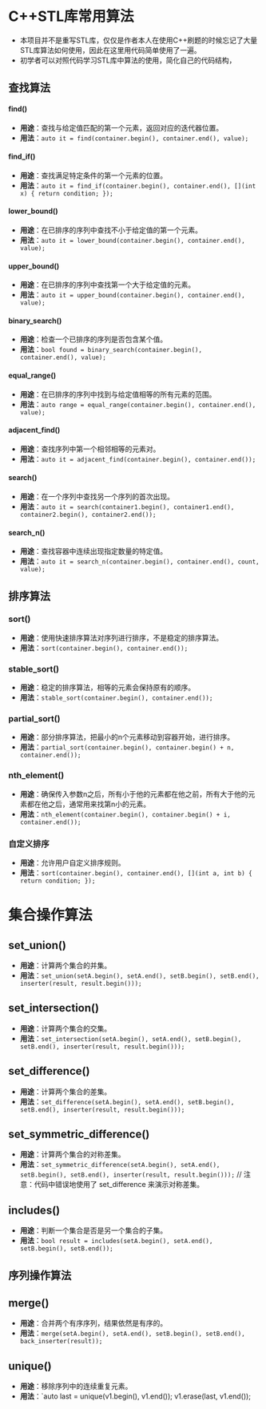 # C++STL库常用算法
- 本项目并不是重写STL库，仅仅是作者本人在使用C++刷题的时候忘记了大量STL库算法如何使用，因此在这里用代码简单使用了一遍。
- 初学者可以对照代码学习STL库中算法的使用，简化自己的代码结构，
## 查找算法
#### find()
- **用途**：查找与给定值匹配的第一个元素，返回对应的迭代器位置。
- **用法**：`auto it = find(container.begin(), container.end(), value);`

#### find_if()
- **用途**：查找满足特定条件的第一个元素的位置。
- **用法**：`auto it = find_if(container.begin(), container.end(), [](int x) { return condition; });`

#### lower_bound()
- **用途**：在已排序的序列中查找不小于给定值的第一个元素。
- **用法**：`auto it = lower_bound(container.begin(), container.end(), value);`

#### upper_bound()
- **用途**：在已排序的序列中查找第一个大于给定值的元素。
- **用法**：`auto it = upper_bound(container.begin(), container.end(), value);`

#### binary_search()
- **用途**：检查一个已排序的序列是否包含某个值。
- **用法**：`bool found = binary_search(container.begin(), container.end(), value);`

#### equal_range()
- **用途**：在已排序的序列中找到与给定值相等的所有元素的范围。
- **用法**：`auto range = equal_range(container.begin(), container.end(), value);`

#### adjacent_find()
- **用途**：查找序列中第一个相邻相等的元素对。
- **用法**：`auto it = adjacent_find(container.begin(), container.end());`

#### search()
- **用途**：在一个序列中查找另一个序列的首次出现。
- **用法**：`auto it = search(container1.begin(), container1.end(), container2.begin(), container2.end());`

#### search_n()
- **用途**：查找容器中连续出现指定数量的特定值。
- **用法**：`auto it = search_n(container.begin(), container.end(), count, value);`

## 排序算法
### sort()
- **用途**：使用快速排序算法对序列进行排序，不是稳定的排序算法。
- **用法**：`sort(container.begin(), container.end());`

### stable_sort()
- **用途**：稳定的排序算法，相等的元素会保持原有的顺序。
- **用法**：`stable_sort(container.begin(), container.end());`

### partial_sort()
- **用途**：部分排序算法，把最小的n个元素移动到容器开始，进行排序。
- **用法**：`partial_sort(container.begin(), container.begin() + n, container.end());`

### nth_element()
- **用途**：确保传入参数n之后，所有小于他的元素都在他之前，所有大于他的元素都在他之后，通常用来找第n小的元素。
- **用法**：`nth_element(container.begin(), container.begin() + i, container.end());`

### 自定义排序
- **用途**：允许用户自定义排序规则。
- **用法**：`sort(container.begin(), container.end(), [](int a, int b) { return condition; });`
# 集合操作算法

## set_union()
- **用途**：计算两个集合的并集。
- **用法**：`set_union(setA.begin(), setA.end(), setB.begin(), setB.end(), inserter(result, result.begin()));`

## set_intersection()
- **用途**：计算两个集合的交集。
- **用法**：`set_intersection(setA.begin(), setA.end(), setB.begin(), setB.end(), inserter(result, result.begin()));`

## set_difference()
- **用途**：计算两个集合的差集。
- **用法**：`set_difference(setA.begin(), setA.end(), setB.begin(), setB.end(), inserter(result, result.begin()));`

## set_symmetric_difference()
- **用途**：计算两个集合的对称差集。
- **用法**：`set_symmetric_difference(setA.begin(), setA.end(), setB.begin(), setB.end(), inserter(result, result.begin()));` // 注意：代码中错误地使用了 set_difference 来演示对称差集。

## includes()
- **用途**：判断一个集合是否是另一个集合的子集。
- **用法**：`bool result = includes(setA.begin(), setA.end(), setB.begin(), setB.end());`

## 序列操作算法

## merge()
- **用途**：合并两个有序序列，结果依然是有序的。
- **用法**：`merge(setA.begin(), setA.end(), setB.begin(), setB.end(), back_inserter(result));`

## unique()
- **用途**：移除序列中的连续重复元素。
- **用法**：`auto last = unique(v1.begin(), v1.end()); v1.erase(last, v1.end());
